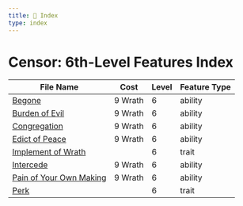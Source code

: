 ```yaml
---
title: 📑 Index
type: index
---
```


# Censor: 6th-Level Features Index

| File Name                                                     | Cost    | Level | Feature Type |
| ------------------------------------------------------------- | ------- | ----- | ------------ |
| [Begone](../Begone)                                           | 9 Wrath | 6     | ability      |
| [Burden of Evil](../Burden%20of%20Evil)                       | 9 Wrath | 6     | ability      |
| [Congregation](../Congregation)                               | 9 Wrath | 6     | ability      |
| [Edict of Peace](../Edict%20of%20Peace)                       | 9 Wrath | 6     | ability      |
| [Implement of Wrath](../Implement%20of%20Wrath)               |         | 6     | trait        |
| [Intercede](../Intercede)                                     | 9 Wrath | 6     | ability      |
| [Pain of Your Own Making](../Pain%20of%20Your%20Own%20Making) | 9 Wrath | 6     | ability      |
| [Perk](../Perk)                                               |         | 6     | trait        |

